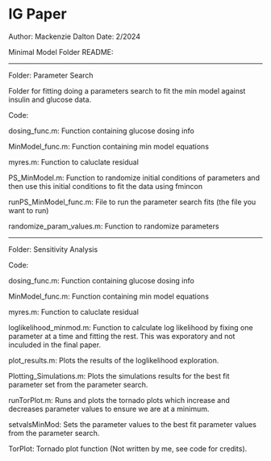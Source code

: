 # IG Paper
Author: Mackenzie Dalton
Date: 2/2024


Minimal Model Folder README:


***********************************************************************

Folder: Parameter Search

Folder for fitting doing a parameters search to fit the min model against 
insulin and glucose data.


Code:

dosing_func.m: Function containing glucose dosing info

MinModel_func.m: Function containing min model equations

myres.m: Function to caluclate residual

PS_MinModel.m: Function to randomize initial conditions of parameters and 
then use this initial conditions to fit the data using fmincon 

runPS_MinModel_func.m: File to run the parameter search fits (the file you
want to run)

randomize_param_values.m: Function to randomize parameters


***********************************************************************

Folder: Sensitivity Analysis

Code:

dosing_func.m: Function containing glucose dosing info

MinModel_func.m: Function containing min model equations

myres.m: Function to caluclate residual

loglikelihood_minmod.m: Function to calculate log likelihood by fixing one 
parameter at a time and fitting the rest. This was exporatory and not 
inculuded in the final paper. 

plot_results.m: Plots the results of the loglikelihood exploration.

Plotting_Simulations.m: Plots the simulations results for the best fit
parameter set from the parameter search. 

runTorPlot.m: Runs and plots the tornado plots which increase and decreases 
parameter values to ensure we are at a minimum. 

setvalsMinMod: Sets the parameter values to the best fit parameter values
from the parameter search.

TorPlot: Tornado plot function (Not written by me, see code for credits).

